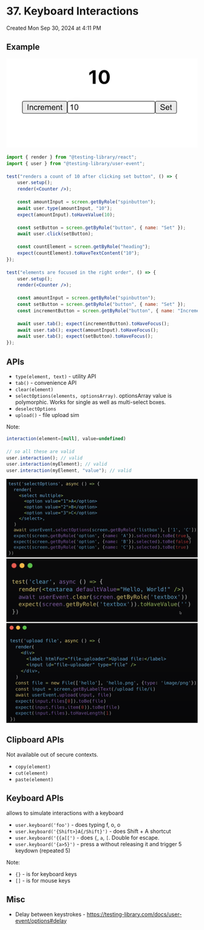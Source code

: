 # 37. Keyboard Interactions
Created Mon Sep 30, 2024 at 4:11 PM

## Example
![](../../../../assets/37-Keyboard-Interactions-image-1-ecedd954.png)
```jsx
import { render } from "@testing-library/react";
import { user } from "@testing-library/user-event";

test("renders a count of 10 after clicking set button", () => {
	user.setup();
	render(<Counter />);

	const amountInput = screen.getByRole("spinbutton");
	await user.type(amountInput, "10");
	expect(amountInput).toHaveValue(10);
	
	const setButton = screen.getByRole("button", { name: "Set" });
	await user.click(setButton);
	
	const countElement = screen.getByRole("heading");
	expect(countElement).toHaveTextContent("10");
});

test("elements are focused in the right order", () => {
	user.setup();
	render(<Counter />);

	const amountInput = screen.getByRole("spinbutton");
	const setButton = screen.getByRole("button", { name: "Set" });
	const incrementButton = screen.getByRole("button", { name: "Increment" });

	await user.tab(); expect(incrementButton).toHaveFocus();
	await user.tab(); expect(amountInput).toHaveFocus();
	await user.tab(); expect(setButton).toHaveFocus();
});
```

## APIs
- `type(element, text)` - utility API
- `tab()` - convenience API
- `clear(element)`
- `selectOptions(elements, optionsArray)`. optionsArray value is polymorphic. Works for single as well as multi-select boxes.
- `deselectOptions`
- `upload()` - file upload sim

Note:
```jsx
interaction(element=[null], value=undefined)

// so all these are valid
user.interaction(); // valid
user.interaction(myElement); // valid
user.interaction(myElement, "value"); // valid
```

![](../../../../assets/37-Keyboard-Interactions-image-2-ecedd954.png)
![](../../../../assets/37-Keyboard-Interactions-image-3-ecedd954.png)
![](../../../../assets/37-Keyboard-Interactions-image-4-ecedd954.png)

## Clipboard APIs
Not available out of secure contexts.
- `copy(element)`
- `cut(element)`
- `paste(element)`

## Keyboard APIs
allows to simulate interactions with a keyboard
- `user.keyboard('foo')` - does typing f, o, o
- `user.keyboard('{Shift>}A{/Shift}')` - does Shift + A shortcut
- `user.keyboard('{{a[[')` - does `{`, `a`, `[`. Double for escape.
- `user.keyboard('{a>5}')` - press a without releasing it and trigger 5 keydown (repeated 5)

Note:
- `{}` - is for keyboard keys
- `[]` - is for mouse keys

## Misc
- Delay between keystrokes - https://testing-library.com/docs/user-event/options#delay